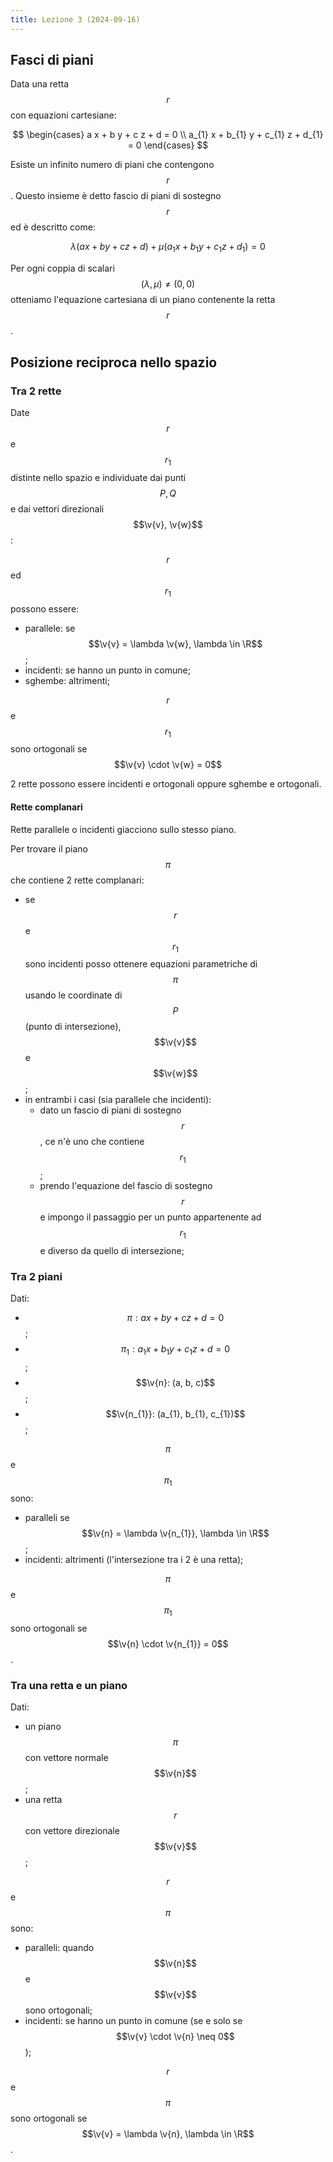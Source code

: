 ```yaml
---
title: Lezione 3 (2024-09-16)
---
```


## Fasci di piani

Data una retta $$r$$ con equazioni cartesiane:

$$
\begin{cases}
a x + b y + c z + d = 0                 \\
a_{1} x + b_{1} y + c_{1} z + d_{1} = 0
\end{cases}
$$

Esiste un infinito numero di piani che contengono $$r$$. Questo insieme è detto
fascio di piani di sostegno $$r$$ ed è descritto come:

$$\lambda(a x + b y + c z + d) + \mu(a_{1} x + b_{1} y + c_{1} z + d_{1}) = 0$$

Per ogni coppia di scalari $$(\lambda, \mu) \neq (0, 0)$$ otteniamo l'equazione
cartesiana di un piano contenente la retta $$r$$.

## Posizione reciproca nello spazio

### Tra 2 rette

Date $$r$$ e $$r_{1}$$ distinte nello spazio e individuate dai punti $$P, Q$$ e
dai vettori direzionali $$\v{v}, \v{w}$$:

$$r$$ ed $$r_{1}$$ possono essere:

- parallele: se $$\v{v} = \lambda \v{w}, \lambda \in \R$$;
- incidenti: se hanno un punto in comune;
- sghembe: altrimenti;

$$r$$ e $$r_{1}$$ sono ortogonali se $$\v{v} \cdot \v{w} = 0$$

2 rette possono essere incidenti e ortogonali oppure sghembe e ortogonali.

#### Rette complanari

Rette parallele o incidenti giacciono sullo stesso piano.

Per trovare il piano $$\pi$$ che contiene 2 rette complanari:

- se $$r$$ e $$r_{1}$$ sono incidenti posso ottenere equazioni parametriche di
  $$\pi$$ usando le coordinate di $$P$$ (punto di intersezione), $$\v{v}$$ e
  $$\v{w}$$;
- in entrambi i casi (sia parallele che incidenti):
  - dato un fascio di piani di sostegno $$r$$, ce n'è uno che contiene
    $$r_{1}$$;
  - prendo l'equazione del fascio di sostegno $$r$$ e impongo il passaggio per
    un punto appartenente ad $$r_{1}$$ e diverso da quello di intersezione;

### Tra 2 piani

Dati:

- $$\pi: a x + b y + c z + d = 0$$;
- $$\pi_{1}: a_{1} x + b_{1} y + c_{1} z + d = 0$$;
- $$\v{n}: (a, b, c)$$;
- $$\v{n_{1}}: (a_{1}, b_{1}, c_{1})$$;

$$\pi$$ e $$\pi_{1}$$ sono:

- paralleli se $$\v{n} = \lambda \v{n_{1}}, \lambda \in \R$$;
- incidenti: altrimenti (l'intersezione tra i 2 è una retta);

$$\pi$$ e $$\pi_{1}$$ sono ortogonali se $$\v{n} \cdot \v{n_{1}} = 0$$.

### Tra una retta e un piano

Dati:

- un piano $$\pi$$ con vettore normale $$\v{n}$$;
- una retta $$r$$ con vettore direzionale $$\v{v}$$;

$$r$$ e $$\pi$$ sono:

- paralleli: quando $$\v{n}$$ e $$\v{v}$$ sono ortogonali;
- incidenti: se hanno un punto in comune (se e solo se
  $$\v{v} \cdot \v{n} \neq 0$$);

$$r$$ e $$\pi$$ sono ortogonali se $$\v{v} = \lambda \v{n}, \lambda \in \R$$.
